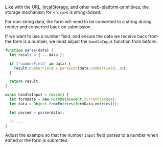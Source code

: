 Like with the [URL][1], [localStorage][2], and other web-platform-primitives,
the storage machanism for `<form>`s is _string-based_.

For non-string data, the form will need to be converted to a string during render and converted back on submission.

If we want to use a number field, and ensure the data we receive back from the form is a number,
we must adjust the `handleInput` function from before.

```js
function parse(data) {
  let result = { ...data };

  if ('numberField' in data) {
    result.numberField = parseInt(data.numberField, 10);
  }

  return result;
}

const handleInput = (event) {
  let formData = new FormData(event.currentTarget);
  let data = Object.fromEntries(formData.entries());

  let parsed = parse(data);

  // ...
}
```

Adjust the example so that the number `input` field parses to a number when edited or the form is submitted.

[1]: https://developer.mozilla.org/en-US/docs/Web/API/URL
[2]: https://developer.mozilla.org/en-US/docs/Web/API/Window/localStorage
[3]: https://developer.mozilla.org/en-US/docs/Web/HTML/Element/input#value
